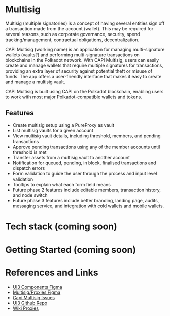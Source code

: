 # Multisig

Multisig (multiple signatories) is a concept of having several entities sign off a transaction made from the account (wallet). This may be required for several reasons, such as corporate governance, security, spend tracking/management, contractual obligations, decentralization.

CAPI Multisig (working name) is an application for managing multi-signature wallets (vaults?) and performing multi-signature transactions on blockchains in the Polkadot network. 
With CAPI Multisig, users can easily create and manage wallets that require multiple signatures for transactions, providing an extra layer of security against potential theft or misuse of funds.
The app offers a user-friendly interface that makes it easy to create and manage a multisig vault.

CAPI Multisig is built using CAPI on the Polkadot blockchain, enabling users to work with most major Polkadot-compatible wallets and tokens.

## Features
- Create multisig setup using a PureProxy as vault
- List multisig vaults for a given account
- View multisig vault details, including threshold, members, and pending transactions
- Approve pending transactions using any of the member accounts until threshold is met
- Transfer assets from a multisig vault to another account
- Notification for queued, pending, in block, finalised transactions and dispatch errors
- Form validation to guide the user through the process and input level validation
- Tooltips to explain what each form field means
- Future phase 2 features include editable members, transaction history, and node switch
- Future phase 3 features include better branding, landing page, audits, messaging service, and integration with cold wallets and mobile wallets.

# Tech stack (coming soon)

# Getting Started (coming soon)


# References and Links

- [UI3 Components Figma](https://www.figma.com/file/w7tmesabD9ylgQ0RgmB6tK/UI3-components?node-id=722%3A6917&t=H52yPh9xTNJcnb0C-0)
- [Multisig/Proxies Figma](https://www.figma.com/file/A1Tm8cDoNapzj4dqG83LjP/0.1-%2F-Multisig-%2B-Proxies?node-id=0%3A1&t=XZvryFSud5b1I4tV-0)
- [Capi Multisig Issues](https://github.com/paritytech/capi-multisig-app/issues)
- [UI3 Github Repo](https://github.com/paritytech/ui3)
- [Wiki Proxies](https://wiki.polkadot.network/docs/learn-proxies)
